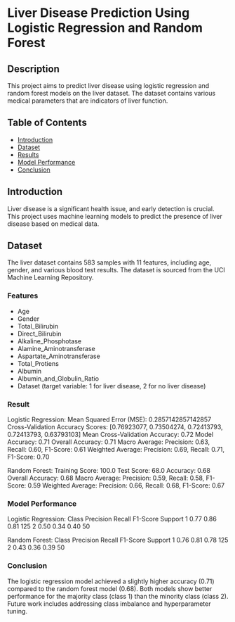 # Liver Disease Prediction Using Logistic Regression and Random Forest

## Description
This project aims to predict liver disease using logistic regression and random forest models on the liver dataset. The dataset contains various medical parameters that are indicators of liver function.

## Table of Contents
- [Introduction](#introduction)
- [Dataset](#dataset)
- [Results](#results)
- [Model Performance](#model-performance)
- [Conclusion](#conclusion)

## Introduction
Liver disease is a significant health issue, and early detection is crucial. This project uses machine learning models to predict the presence of liver disease based on medical data.

## Dataset
The liver dataset contains 583 samples with 11 features, including age, gender, and various blood test results. The dataset is sourced from the UCI Machine Learning Repository.

### Features
- Age
- Gender
- Total_Bilirubin
- Direct_Bilirubin
- Alkaline_Phosphotase
- Alamine_Aminotransferase
- Aspartate_Aminotransferase
- Total_Protiens
- Albumin
- Albumin_and_Globulin_Ratio
- Dataset (target variable: 1 for liver disease, 2 for no liver disease)

### Result

Logistic Regression:
Mean Squared Error (MSE): 0.2857142857142857
Cross-Validation Accuracy Scores: [0.76923077, 0.73504274, 0.72413793, 0.72413793, 0.63793103]
Mean Cross-Validation Accuracy: 0.72
Model Accuracy: 0.71
Overall Accuracy: 0.71
Macro Average: Precision: 0.63, Recall: 0.60, F1-Score: 0.61
Weighted Average: Precision: 0.69, Recall: 0.71, F1-Score: 0.70

Random Forest:
Training Score: 100.0
Test Score: 68.0
Accuracy: 0.68
Overall Accuracy: 0.68
Macro Average: Precision: 0.59, Recall: 0.58, F1-Score: 0.59
Weighted Average: Precision: 0.66, Recall: 0.68, F1-Score: 0.67

### Model Performance
Logistic Regression:
Class	Precision	Recall	F1-Score	Support
1	0.77	0.86	0.81	125
2	0.50	0.34	0.40	50

Random Forest:
Class	Precision	Recall	F1-Score	Support
1	0.76	0.81	0.78	125
2	0.43	0.36	0.39	50

### Conclusion

The logistic regression model achieved a slightly higher accuracy (0.71) compared to the random forest model (0.68). Both models show better performance for the majority class (class 1) than the minority class (class 2). Future work includes addressing class imbalance and hyperparameter tuning.


